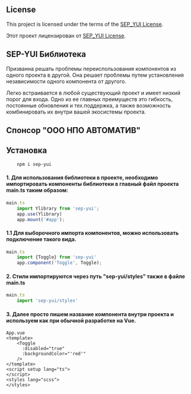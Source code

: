## License
This project is licensed under the terms of the [SEP_YUI License](./LICENSE_EN.txt).

Этот проект лицензирован от [SEP_YUI License](./LICENSE_RU.txt).

## SEP-YUI Библиотека
Призванна решать проблемы переиспользования компонентов из одного проекта в другой. Она решает проблемы путем установления независимости одного компонента от другого. 

Легко встраивается в любой существующий проект и имеет низкий порог для входа. Одно из ее главных преимуществ это гибкость, постоянные обновления и тех.поддержка, а также возможность комбинировать их внутри вашей экосистемы проекта.

## Спонсор "ООО НПО АВТОМАТИВ"

## Установка

```bash
    npm i sep-yui
```

#### 1. Для использования библиотеки в проекте, необходимо импортировать компоненты библиотеки в главный файл проекта main.ts таким образом:
```ts
main.ts
    import Ylibrary from 'sep-yui';
    app.use(Ylibrary)
    app.mount('#app');
```
#### 1.1 Для выборочного импорта компонентов, можно использовать подключение такого вида.
```ts
main.ts
    import {Toggle} from 'sep-yui'
    app.component('Toggle', Toggle);
```
#### 2. Стили импортируются через путь "sep-yui/styles" также в файле main.ts
```ts
main.ts
    import 'sep-yui/styles'
```
#### 3. Далее просто пишем название компонента внутри проекта и используем как при обычной разработке на Vue. 
```vue
App.vue
<template>
    <Toggle 
      :disabled="true"
      :backgroundColor="'red'"
    />
</template>
<script setup lang="ts">
</script>
<styles lang="scss">
</styles>
```